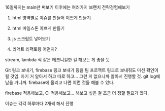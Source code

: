 16일까지는 main만 써보기
이후에는 여러가지 브랜치 전략경험해보기

1. html 영역별로 이슈를 만들어 이쁘게 만들기

2. html 마일스톤 이쁘게 만들기
3. js 스크립트 넣어보기
4. 리액트 리팩토링 어떤지?


stream, lambda 식 같은 테크니컬한 걸 해보는 게 좋을 듯

Git 링크 보내기, firebase 링크 보내기 등을 팀 프로젝트 링크로 보내줘도 미션 확인이 될 것임.
자기 거 알아서 하고 따로 하고... 그런 게 없으니까 알아서 진행할 것.
git log에 남을 거니까.
firebase에 올리고 나면 이런 것들 해볼 수 있다.

firebase 적용해보고, CI 적용해보고... 해보고 싶은 걸 조금 더 정할 필요가 있다.

이슈는 각각 하루마다 2개씩 해서 진행
